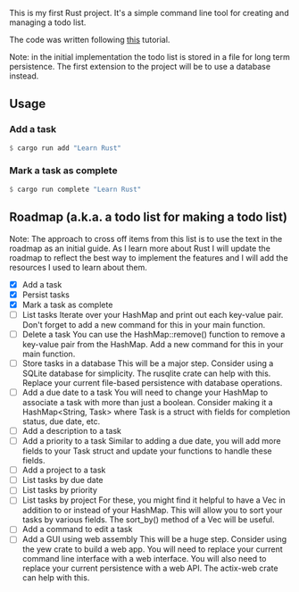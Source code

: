 This is my first Rust project. It's a simple command line tool for creating and managing a todo list.

The code was written following [this](https://www.freecodecamp.org/news/how-to-build-a-to-do-app-with-rust/) tutorial.

Note: in the initial implementation the todo list is stored in a file for long term persistence. The first extension to the project will be to use a database instead.

## Usage

### Add a task

```rust
$ cargo run add "Learn Rust"
```

### Mark a task as complete

```rust
$ cargo run complete "Learn Rust"
```

## Roadmap (a.k.a. a todo list for making a todo list)

Note: The approach to cross off items from this list is to use the text in the roadmap as an initial guide. As I learn more about Rust I will update the roadmap to reflect the best way to implement the features and I will add the resources I used to learn about them.

- [x] Add a task
- [x] Persist tasks
- [x] Mark a task as complete
- [ ] List tasks
      Iterate over your HashMap and print out each key-value pair. Don't forget to add a new command for this in your main function.
- [ ] Delete a task
      You can use the HashMap::remove() function to remove a key-value pair from the HashMap. Add a new command for this in your main function.
- [ ] Store tasks in a database
      This will be a major step. Consider using a SQLite database for simplicity. The rusqlite crate can help with this. Replace your current file-based persistence with database operations.
- [ ] Add a due date to a task
      You will need to change your HashMap to associate a task with more than just a boolean. Consider making it a HashMap<String, Task> where Task is a struct with fields for completion status, due date, etc.
- [ ] Add a description to a task
- [ ] Add a priority to a task
      Similar to adding a due date, you will add more fields to your Task struct and update your functions to handle these fields.
- [ ] Add a project to a task
- [ ] List tasks by due date
- [ ] List tasks by priority
- [ ] List tasks by project
      For these, you might find it helpful to have a Vec<Task> in addition to or instead of your HashMap. This will allow you to sort your tasks by various fields. The sort_by() method of a Vec will be useful.
- [ ] Add a command to edit a task
- [ ] Add a GUI using web assembly
      This will be a huge step. Consider using the yew crate to build a web app. You will need to replace your current command line interface with a web interface. You will also need to replace your current persistence with a web API. The actix-web crate can help with this.
